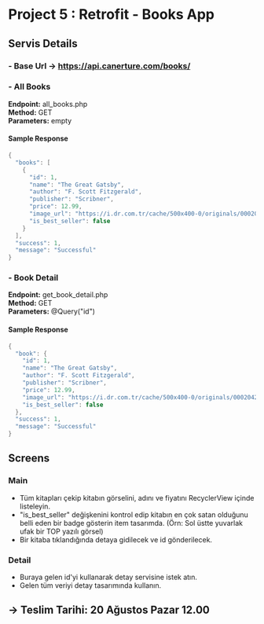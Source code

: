 
# Project 5 : Retrofit - Books App

## Servis Details

### - Base Url -> https://api.canerture.com/books/

### - All Books
**Endpoint:** all_books.php <br>
**Method:** GET <br>
**Parameters:** empty

#### Sample Response
```kotlin
{
  "books": [
    {
      "id": 1,
      "name": "The Great Gatsby",
      "author": "F. Scott Fitzgerald",
      "publisher": "Scribner",
      "price": 12.99,
      "image_url": "https://i.dr.com.tr/cache/500x400-0/originals/0002042036001-1.jpg",
      "is_best_seller": false
    }
  ],
  "success": 1,
  "message": "Successful"
}
```

### - Book Detail
**Endpoint:** get_book_detail.php <br>
**Method:** GET <br>
**Parameters:** @Query("id")

#### Sample Response
```kotlin
{
  "book": {
    "id": 1,
    "name": "The Great Gatsby",
    "author": "F. Scott Fitzgerald",
    "publisher": "Scribner",
    "price": 12.99,
    "image_url": "https://i.dr.com.tr/cache/500x400-0/originals/0002042036001-1.jpg",
    "is_best_seller": false
  },
  "success": 1,
  "message": "Successful"
}
```

## Screens

### Main
- Tüm kitapları çekip kitabın görselini, adını ve fiyatını RecyclerView içinde listeleyin.
- "is_best_seller" değişkenini kontrol edip kitabın en çok satan olduğunu belli eden bir badge gösterin item tasarımda. (Örn: Sol üstte yuvarlak ufak bir TOP yazılı görsel)
- Bir kitaba tıklandığında detaya gidilecek ve id gönderilecek.

### Detail
- Buraya gelen id'yi kullanarak detay servisine istek atın.
- Gelen tüm veriyi detay tasarımında kullanın.

## -> Teslim Tarihi: 20 Ağustos Pazar 12.00
